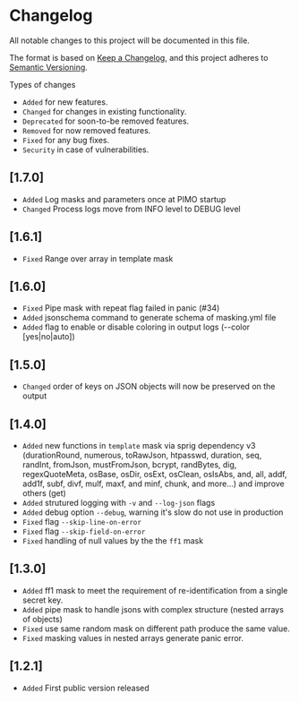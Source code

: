 # Changelog

All notable changes to this project will be documented in this file.

The format is based on [Keep a Changelog](https://keepachangelog.com/en/1.1.0/),
and this project adheres to [Semantic Versioning](https://semver.org/spec/v2.0.0.html).

Types of changes

- `Added` for new features.
- `Changed` for changes in existing functionality.
- `Deprecated` for soon-to-be removed features.
- `Removed` for now removed features.
- `Fixed` for any bug fixes.
- `Security` in case of vulnerabilities.

## [1.7.0]

- `Added` Log masks and parameters once at PIMO startup
- `Changed` Process logs move from INFO level to DEBUG level

## [1.6.1]

- `Fixed` Range over array in template mask

## [1.6.0]

- `Fixed` Pipe mask with repeat flag failed in panic (#34)
- `Added` jsonschema command to generate schema of masking.yml file
- `Added` flag to enable or disable coloring in output logs (--color [yes|no|auto])

## [1.5.0]

- `Changed` order of keys on JSON objects will now be preserved on the output

## [1.4.0]

- `Added` new functions in `template` mask via sprig dependency v3 (durationRound, numerous, toRawJson, htpasswd, duration, seq, randInt, fromJson, mustFromJson, bcrypt, randBytes, dig, regexQuoteMeta, osBase, osDir, osExt, osClean, osIsAbs, and, all, addf, add1f, subf, divf, mulf, maxf, and minf, chunk, and more...) and improve others (get)
- `Added` strutured logging with `-v` and `--log-json` flags
- `Added` debug option `--debug`, warning it's slow do not use in production
- `Fixed` flag `--skip-line-on-error`
- `Fixed` flag `--skip-field-on-error`
- `Fixed` handling of null values by the the `ff1` mask

## [1.3.0]

- `Added` ff1 mask to meet the requirement of re-identification from a single secret key.
- `Added` pipe mask to handle jsons with complex structure (nested arrays of objects)
- `Fixed` use same random mask on different path produce the same value.
- `Fixed` masking values in nested arrays generate panic error.

## [1.2.1]

- `Added` First public version released
